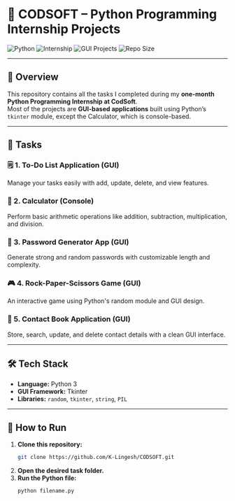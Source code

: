 # 🎯 CODSOFT – Python Programming Internship Projects

![Python](https://img.shields.io/badge/Python-3.10-blue?style=for-the-badge&logo=python)
![Internship](https://img.shields.io/badge/Internship-CodSoft-orange?style=for-the-badge)
![GUI Projects](https://img.shields.io/badge/Projects-GUI%20Applications-green?style=for-the-badge&logo=appveyor)
![Repo Size](https://img.shields.io/github/repo-size/K-Lingesh/CODSOFT?style=for-the-badge)

---

## 📌 Overview
This repository contains all the tasks I completed during my **one-month Python Programming Internship at CodSoft**.  
Most of the projects are **GUI-based applications** built using Python’s `tkinter` module, except the Calculator, which is console-based.

---

## 📝 Tasks

### 🗒️ 1. To-Do List Application (GUI)  
Manage your tasks easily with add, update, delete, and view features.

### 🧮 2. Calculator (Console)  
Perform basic arithmetic operations like addition, subtraction, multiplication, and division.

### 🔐 3. Password Generator App (GUI)  
Generate strong and random passwords with customizable length and complexity.

### 🎮 4. Rock-Paper-Scissors Game (GUI)  
An interactive game using Python's random module and GUI design.

### 📇 5. Contact Book Application (GUI)  
Store, search, update, and delete contact details with a clean GUI interface.

---

## 🛠 Tech Stack
- **Language:** Python 3
- **GUI Framework:** Tkinter
- **Libraries:** `random`, `tkinter`, `string`, `PIL`

---

## 🚀 How to Run
1. **Clone this repository:**
   ```bash
   git clone https://github.com/K-Lingesh/CODSOFT.git
   ```
2. **Open the desired task folder.**
3. **Run the Python file:**
   ```bash
   python filename.py
   ```
